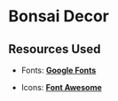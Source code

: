 # Bonsai Decor

## Resources Used

- Fonts: [**Google Fonts**](https://fonts.google.com/specimen/Poppins)

- Icons: [**Font Awesome**](https://fontawesome.com/)
